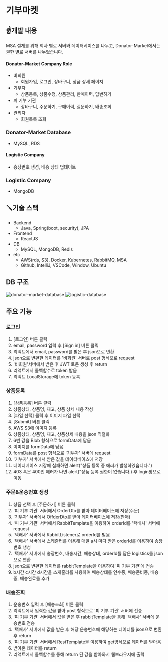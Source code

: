 # 기부마켓



## ☝️개발 내용
MSA 설계를 위해 회사 별로 서버와 데이터베이스를 나누고, Donator-Market에서는 권한 별로 서버를 나누었습니다.
#### Donator-Market Company Role
- 비회원
    - 회원가입, 로그인, 장바구니, 상품 상세 페이지
- 기부자
    - 상품등록, 상품수정, 상품관리, 판매이력, 답변하기
- 피 기부 기관
    - 장바구니, 주문하기, 구매이력, 질문하기, 배송조회
- 관리자
    - 회원목록 조회

### Donator-Market Database
- MySQL, RDS

#### Logistic Company
- 송장번호 생성, 배송 상태 업데이트

### Logistic Company
- MongoDB


## 🪛기술 스택

- Backend
    - Java, Spring(boot, security), JPA
- Frontend
    - ReactJS
- DB
    - MySQL, MongoDB, Redis
- etc
    - AWS(rds, S3), Docker, Kubernetes, RabbitMQ, MSA
    - Github, IntelliJ, VSCode, Window, Ubuntu

## DB 구조
![donator-market-database](https://user-images.githubusercontent.com/76933597/208621135-f5c9d7f7-00d1-46ec-b02c-7bff81d42360.PNG)
![logistic-database](https://user-images.githubusercontent.com/76933597/208621155-b58437e1-bf4c-41eb-809f-ebccd24f075c.PNG)


## 주요 기능
### 로그인
1. [로그인] 버튼 클릭
2. email, password 입력 후 [Sign in] 버튼 클릭
3. 리액트에서 email, password를 받은 후 json으로 변환
4. json으로 변환한 데이터를 '비회원' 서버로 post 형식으로 request
5. '비회원'서버에서 받은 후 JWT 토큰 생성 후 return
6. 리액트에서 콜백함수로 token 받음
7. 리액트 LocalStorage에 token 등록

### 상품등록
1. [상품등록] 버튼 클릭
2. 상품상태, 상품명, 재고, 상품 상세 내용 작성
3. [파일 선택] 클릭 후 이미지 파일 선택
4. [Submit] 버튼 클릭
5. AWS S3에 이미지 등록
6. 상품상태, 상품명, 재고, 상품상세 내용을 json 직렬화
7. 6번 값을 Blob 형식으로 formData에 담음
8. 이미지를 formData에 담음
9. formData를 post 형식으로 '기부자' 서버에 request
10. '기부자' 서버에서 받은 값을 데이터베이스에 저장
11. 데이터베이스 저장에 실패하면 alert("상품 등록 중 에러가 발생하였습니다.")
12. 403 혹은 400번 에러가 나면 alert("상품 등록 권한이 없습니다.) 후 login창으로 이동

### 주문&운송번호 생성
1. 상품 선택 후 [주문하기] 버튼 클릭
2. '피 기부 기관' 서버에서 OrderDto를 받아 데이터베이스에 저장(주문)
3. '기부자' 서버에서 OffderDto를 받아 데이터베이스에 저장(판매)
4. '피 기부 기관' 서버에서 RabbitTemplate을 이용하여 orderId를 '택배사' 서버에 request
5. '택배사' 서버에서 RabbitListener로 orderId를 받음
6. '택배사' 서버에서 스케줄러를 이용해 매일 a시 마다 받은 orderId를 이용하여 송장번호 생성
7. '택배사' 서버에서 송장번호, 배송시간, 배송상태, orderId를 담은 logistics를 json으로 변환
8. json으로 변환한 데이터를 rabbitTemplate을 이용하여 '피 기부 기관'에 전송
9. b시간 c시간 d시간을 스케줄러를 사용하여 배송상태를 인수중, 배송준비중, 배송중, 배송완료를 추가

### 배송조회
1. 운송번호 입력 후 [배송조회] 버튼 클릭
2. 리액트에서 입력한 값을 받아 post 형식으로 '피 기부 기관' 서버에 전송
3. '피 기부 기관' 서버에서 값을 받은 후 rabbitTemplate을 통해 '택배사' 서버에 운송번호 전송
4. '택배사' 서버에서 값을 받은 후 해당 운송번호에 해당하는 데이터를 json으로 변환 후 return
5. '피 기부 기관' 서버에서 RestTemplate을 이용하여 get방식으로 데이터를 받아옴
6. 받아온 데이터를 return
7. 리액트에서 콜백함수를 통해 return  된 값을 받아와서 웹브라우저에 출력



